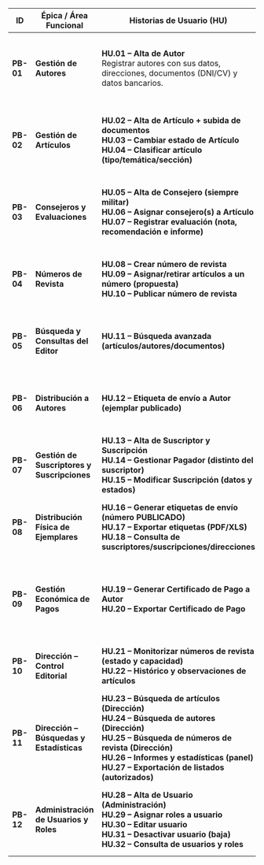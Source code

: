 
| **ID** | **Épica / Área Funcional** | **Historias de Usuario (HU)** | **Prioridad** | **Comentarios** |
|--------|-----------------------------|-------------------------------|----------------|-----------------|
| **PB-01** | **Gestión de Autores** | **HU.01 – Alta de Autor**<br>Registrar autores con sus datos, direcciones, documentos (DNI/CV) y datos bancarios. | **Alta (Sprint 1)** | Es la base del sistema: los autores se vinculan a artículos y pueden ser remunerables. |
| **PB-02** | **Gestión de Artículos** | **HU.02 – Alta de Artículo + subida de documentos**<br>**HU.03 – Cambiar estado de Artículo**<br>**HU.04 – Clasificar artículo (tipo/temática/sección)** | **Alta (Sprint 1)** | Define el ciclo de vida editorial: recepción, revisión, evaluación y clasificación. |
| **PB-03** | **Consejeros y Evaluaciones** | **HU.05 – Alta de Consejero (siempre militar)**<br>**HU.06 – Asignar consejero(s) a Artículo**<br>**HU.07 – Registrar evaluación (nota, recomendación e informe)** | **Alta (Sprint 1)** | Permite la gestión de consejeros, asignación de revisores y evaluación de artículos. |
| **PB-04** | **Números de Revista** | **HU.08 – Crear número de revista**<br>**HU.09 – Asignar/retirar artículos a un número (propuesta)**<br>**HU.10 – Publicar número de revista** | **Alta (Sprint 1)** | Consolidación editorial: planificación, propuesta y publicación de números. |
| **PB-05** | **Búsqueda y Consultas del Editor** | **HU.11 – Búsqueda avanzada (artículos/autores/documentos)** | **Media (Sprint 2)** | Permite acceder rápidamente a la información y documentos asociados. |
| **PB-06** | **Distribución a Autores** | **HU.12 – Etiqueta de envío a Autor (ejemplar publicado)** | **Media (Sprint 2)** | Generación de etiquetas de cortesía para autores de artículos publicados. |
| **PB-07** | **Gestión de Suscriptores y Suscripciones** | **HU.13 – Alta de Suscriptor y Suscripción**<br>**HU.14 – Gestionar Pagador (distinto del suscriptor)**<br>**HU.15 – Modificar Suscripción (datos y estados)** | **Media (Sprint 2)** | Administración completa del ciclo de suscripciones y pagadores. |
| **PB-08** | **Distribución Física de Ejemplares** | **HU.16 – Generar etiquetas de envío (número PUBLICADO)**<br>**HU.17 – Exportar etiquetas (PDF/XLS)**<br>**HU.18 – Consulta de suscriptores/suscripciones/direcciones** | **Media (Sprint 2)** | Preparación y exportación de lotes de envío postal de ejemplares físicos. |
| **PB-09** | **Gestión Económica de Pagos** | **HU.19 – Generar Certificado de Pago a Autor**<br>**HU.20 – Exportar Certificado de Pago** | **Media (Sprint 3)** | Permite remunerar a los autores de artículos publicados y generar documentación fiscal. |
| **PB-10** | **Dirección – Control Editorial** | **HU.21 – Monitorizar números de revista (estado y capacidad)**<br>**HU.22 – Histórico y observaciones de artículos** | **Media (Sprint 3)** | Seguimiento y trazabilidad completa del proceso editorial. |
| **PB-11** | **Dirección – Búsquedas y Estadísticas** | **HU.23 – Búsqueda de artículos (Dirección)**<br>**HU.24 – Búsqueda de autores (Dirección)**<br>**HU.25 – Búsqueda de números de revista (Dirección)**<br>**HU.26 – Informes y estadísticas (panel)**<br>**HU.27 – Exportación de listados (autorizados)** | **Media (Sprint 3)** | Análisis estratégico mediante filtros, paneles y exportación de datos. |
| **PB-12** | **Administración de Usuarios y Roles** | **HU.28 – Alta de Usuario (Administración)**<br>**HU.29 – Asignar roles a usuario**<br>**HU.30 – Editar usuario**<br>**HU.31 – Desactivar usuario (baja)**<br>**HU.32 – Consulta de usuarios y roles** | **Baja (Sprint 4)** | Administración de accesos a la plataforma (DICODEF), gestión de roles y auditoría. |
